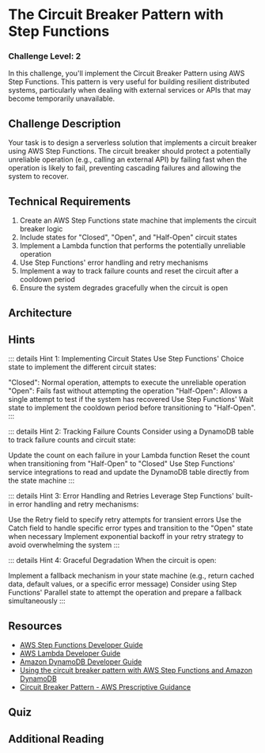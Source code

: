 <script setup>
import Quiz from "../../../components/Quiz.vue"
</script>

# The Circuit Breaker Pattern with Step Functions

### Challenge Level: 2

In this challenge, you'll implement the Circuit Breaker Pattern using AWS Step Functions.
This pattern is very useful for building resilient distributed systems, particularly when dealing with external services or APIs that may become temporarily unavailable.

## Challenge Description

Your task is to design a serverless solution that implements a circuit breaker using AWS Step Functions.
The circuit breaker should protect a potentially unreliable operation (e.g., calling an external API) by failing fast when the operation is likely to fail, preventing cascading failures and allowing the system to recover.

## Technical Requirements

1. Create an AWS Step Functions state machine that implements the circuit breaker logic
2. Include states for "Closed", "Open", and "Half-Open" circuit states
3. Implement a Lambda function that performs the potentially unreliable operation
4. Use Step Functions' error handling and retry mechanisms
5. Implement a way to track failure counts and reset the circuit after a cooldown period
6. Ensure the system degrades gracefully when the circuit is open

## Architecture

<!-- ![Architecture Diagram](./circuit-breaker-step-functions.png) -->

## Hints

::: details Hint 1: Implementing Circuit States
Use Step Functions' Choice state to implement the different circuit states:

"Closed": Normal operation, attempts to execute the unreliable operation
"Open": Fails fast without attempting the operation
"Half-Open": Allows a single attempt to test if the system has recovered
Use Step Functions' Wait state to implement the cooldown period before transitioning to "Half-Open".
:::

::: details Hint 2: Tracking Failure Counts
Consider using a DynamoDB table to track failure counts and circuit state:

Update the count on each failure in your Lambda function
Reset the count when transitioning from "Half-Open" to "Closed"
Use Step Functions' service integrations to read and update the DynamoDB table directly from the state machine
:::

::: details Hint 3: Error Handling and Retries
Leverage Step Functions' built-in error handling and retry mechanisms:

Use the Retry field to specify retry attempts for transient errors
Use the Catch field to handle specific error types and transition to the "Open" state when necessary
Implement exponential backoff in your retry strategy to avoid overwhelming the system
:::

::: details Hint 4: Graceful Degradation
When the circuit is open:

Implement a fallback mechanism in your state machine (e.g., return cached data, default values, or a specific error message)
Consider using Step Functions' Parallel state to attempt the operation and prepare a fallback simultaneously
:::

## Resources

- [AWS Step Functions Developer Guide](https://docs.aws.amazon.com/step-functions/latest/dg/welcome.html)
- [AWS Lambda Developer Guide](https://docs.aws.amazon.com/lambda/latest/dg/welcome.html)
- [Amazon DynamoDB Developer Guide](https://docs.aws.amazon.com/amazondynamodb/latest/developerguide/Introduction.html)
- [Using the circuit breaker pattern with AWS Step Functions and Amazon DynamoDB](https://aws.amazon.com/blogs/compute/using-the-circuit-breaker-pattern-with-aws-step-functions-and-amazon-dynamodb/)
- [Circuit Breaker Pattern - AWS Prescriptive Guidance](https://docs.aws.amazon.com/prescriptive-guidance/latest/cloud-design-patterns/circuit-breaker.html)

## Quiz

<Quiz 
  question="What is the main purpose of the Circuit Breaker Pattern?"
  :answers="['To improve performance', 'To prevent cascading failures', 'To reduce costs', 'To simplify architecture']"
  :correctAnswer="1"
  :answerInfo="[
  'While it can indirectly improve performance in failure scenarios, this is not the main purpose of the Circuit Breaker Pattern.',
  'Correct! The Circuit Breaker Pattern is primarily used to prevent cascading failures in distributed systems by failing fast when a service is likely to fail.',
  'While it can potentially reduce costs by preventing unnecessary calls to failing services, this is not the main purpose of the Circuit Breaker Pattern.',
  'The Circuit Breaker Pattern may actually add some complexity to the architecture, but the benefits often outweigh this.'
  ]"
/>

<Quiz 
  question="Which AWS service is primarily used to implement the circuit breaker logic in this challenge?"
  :answers="['AWS Lambda', 'Amazon DynamoDB', 'AWS Step Functions', 'Amazon API Gateway']"
  :correctAnswer="2"
  :answerInfo="[
  'While AWS Lambda is used in this solution, it\'s not the primary service for implementing the circuit breaker logic.',
  'DynamoDB is used for persistence in this solution, but it\'s not the primary service for implementing the circuit breaker logic.',
  'Correct! AWS Step Functions is used to implement the main circuit breaker logic, including the different circuit states and transitions.',
  'API Gateway is not mentioned in this challenge and is not typically used to implement circuit breaker logic.'
  ]"
/>

<Quiz 
  question="What is the purpose of the 'Half-Open' state in the Circuit Breaker Pattern?"
  :answers="['To gradually increase load on the service', 'To test if the system has recovered', 'To reduce the failure count', 'To implement a fallback mechanism']"
  :correctAnswer="1"
  :answerInfo="[
  'The Half-Open state doesn\'t gradually increase load, it allows a single test.',
  'Correct! The Half-Open state allows a single attempt to test if the system has recovered after a period of being in the Open state.',
  'The failure count is typically reset when transitioning from Half-Open to Closed, not during the Half-Open state itself.',
  'The fallback mechanism is typically implemented for when the circuit is Open, not in the Half-Open state.'
  ]"
/>

<Quiz 
  question="How can Step Functions help with implementing retry logic in the Circuit Breaker Pattern?"
  :answers="['By automatically retrying failed tasks', 'By implementing the Parallel state', 'By using the Map state for retries', 'By leveraging the Choice state']"
  :correctAnswer="0"
  :answerInfo="[
  'Correct! Step Functions provides built-in retry mechanisms that can automatically retry failed tasks, which is useful for implementing retry logic in the Circuit Breaker Pattern.',
  'While the Parallel state can be useful in some scenarios, it\'s not directly related to implementing retry logic.',
  'The Map state is used for parallel processing of arrays, not for implementing retry logic.',
  'The Choice state is used for implementing conditional logic, not directly for retries.'
  ]"
/>

## Additional Reading


